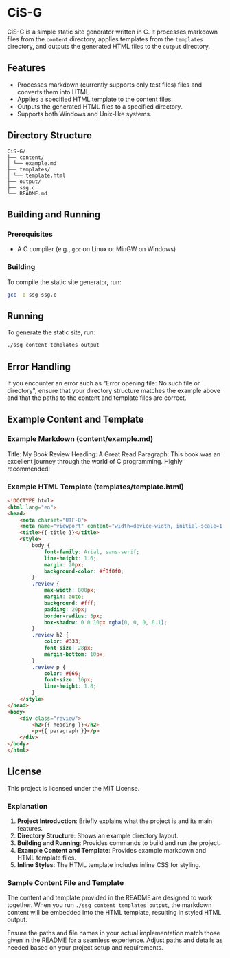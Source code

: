 # CiS-G

CiS-G is a simple static site generator written in C. It processes markdown files 
from the `content` directory, applies templates from the `templates` directory, and 
outputs the generated HTML files to the `output` directory.

## Features

- Processes markdown (currently supports only test files) files and converts them into HTML.
- Applies a specified HTML template to the content files.
- Outputs the generated HTML files to a specified directory.
- Supports both Windows and Unix-like systems.

## Directory Structure

```
CiS-G/
├── content/
│ └── example.md
├── templates/
│ └── template.html
├── output/
├── ssg.c
└── README.md
```

## Building and Running

### Prerequisites

- A C compiler (e.g., `gcc` on Linux or MinGW on Windows)

### Building

To compile the static site generator, run:
```bash
gcc -o ssg ssg.c
```

## Running

To generate the static site, run:
```bash
./ssg content templates output
```

## Error Handling

If you encounter an error such as "Error opening file: No such file or directory", 
ensure that your directory structure matches the example above and that the paths to 
the content and template files are correct.

## Example Content and Template

### Example Markdown (content/example.md)

Title: My Book Review
Heading: A Great Read
Paragraph: This book was an excellent journey through the world of C programming. Highly recommended!

### Example HTML Template (templates/template.html)

```html
<!DOCTYPE html>
<html lang="en">
<head>
    <meta charset="UTF-8">
    <meta name="viewport" content="width=device-width, initial-scale=1.0">
    <title>{{ title }}</title>
    <style>
        body {
            font-family: Arial, sans-serif;
            line-height: 1.6;
            margin: 20px;
            background-color: #f0f0f0;
        }
        .review {
            max-width: 800px;
            margin: auto;
            background: #fff;
            padding: 20px;
            border-radius: 5px;
            box-shadow: 0 0 10px rgba(0, 0, 0, 0.1);
        }
        .review h2 {
            color: #333;
            font-size: 28px;
            margin-bottom: 10px;
        }
        .review p {
            color: #666;
            font-size: 16px;
            line-height: 1.8;
        }
    </style>
</head>
<body>
    <div class="review">
        <h2>{{ heading }}</h2>
        <p>{{ paragraph }}</p>
    </div>
</body>
</html>
```

## License

This project is licensed under the MIT License.

### Explanation

1. **Project Introduction**: Briefly explains what the project is and its main features.
2. **Directory Structure**: Shows an example directory layout.
3. **Building and Running**: Provides commands to build and run the project.
4. **Example Content and Template**: Provides example markdown and HTML template files.
5. **Inline Styles**: The HTML template includes inline CSS for styling.

### Sample Content File and Template

The content and template provided in the README are designed to work together. When you run `./ssg content templates output`, 
the markdown content will be embedded into the HTML template, resulting in styled HTML output. 

Ensure the paths and file names in your actual implementation match those given in the README for a seamless experience. 
Adjust paths and details as needed based on your project setup and requirements.
